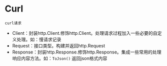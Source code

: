 # Curl 
    curl请求
    
     
* Client：封装http.Client.修饰http.Client。处理请求过程加入一些必要的自定义处理。如：慢请求记录
* Request：接口类型。构建并返回http.Request
* Response：封装http.Response.修饰http.Response。集成一些常用的处理响应内容方法。如：`ToJson()` 返回json格式内容